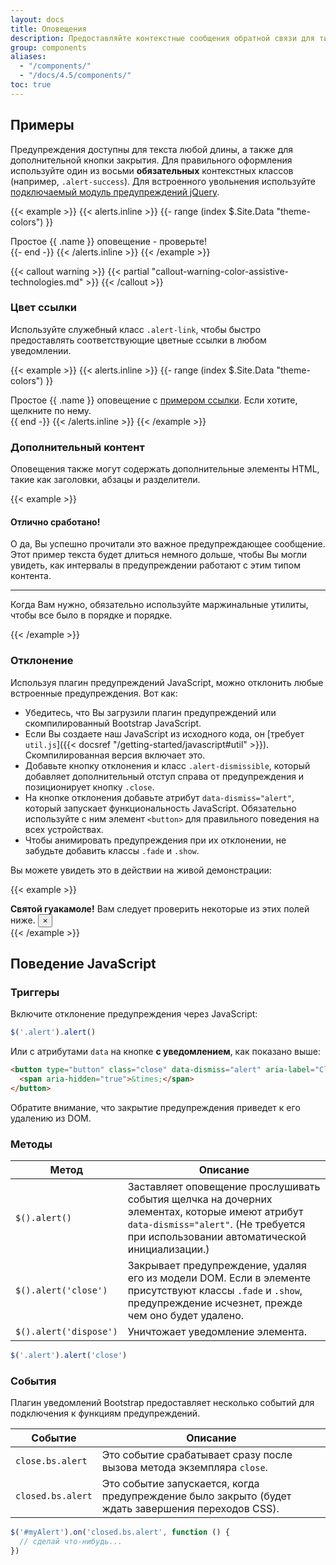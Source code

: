 ```yaml
---
layout: docs
title: Оповещения
description: Предоставляйте контекстные сообщения обратной связи для типичных действий пользователя с помощью нескольких доступных и гибких предупреждающих сообщений.
group: components
aliases:
  - "/components/"
  - "/docs/4.5/components/"
toc: true
---
```


## Примеры

Предупреждения доступны для текста любой длины, а также для дополнительной кнопки закрытия. Для правильного оформления используйте один из восьми **обязательных** контекстных классов (например, `.alert-success`). Для встроенного увольнения используйте [подключаемый модуль предупреждений jQuery](#отклонение).

{{< example >}}
{{< alerts.inline >}}
{{- range (index $.Site.Data "theme-colors") }}
<div class="alert alert-{{ .name }}" role="alert">
  Простое {{ .name }} оповещение - проверьте!
</div>{{- end -}}
{{< /alerts.inline >}}
{{< /example >}}

{{< callout warning >}}
{{< partial "callout-warning-color-assistive-technologies.md" >}}
{{< /callout >}}

### Цвет ссылки

Используйте служебный класс `.alert-link`, чтобы быстро предоставлять соответствующие цветные ссылки в любом уведомлении.

{{< example >}}
{{< alerts.inline >}}
{{- range (index $.Site.Data "theme-colors") }}
<div class="alert alert-{{ .name }}" role="alert">
  Простое {{ .name }} оповещение с <a href="#" class="alert-link">примером ссылки</a>. Если хотите, щелкните по нему.
</div>{{ end -}}
{{< /alerts.inline >}}
{{< /example >}}

### Дополнительный контент

Оповещения также могут содержать дополнительные элементы HTML, такие как заголовки, абзацы и разделители.

{{< example >}}
<div class="alert alert-success" role="alert">
  <h4 class="alert-heading">Отлично сработано!</h4>
  <p>О да, Вы успешно прочитали это важное предупреждающее сообщение. Этот пример текста будет длиться немного дольше, чтобы Вы могли увидеть, как интервалы в предупреждении работают с этим типом контента.</p>
  <hr>
  <p class="mb-0">Когда Вам нужно, обязательно используйте маржинальные утилиты, чтобы все было в порядке и порядке.</p>
</div>
{{< /example >}}


### Отклонение

Используя плагин предупреждений JavaScript, можно отклонить любые встроенные предупреждения. Вот как:

- Убедитесь, что Вы загрузили плагин предупреждений или скомпилированный Bootstrap JavaScript.
- Если Вы создаете наш JavaScript из исходного кода, он [требует `util.js`]({{< docsref "/getting-started/javascript#util" >}}). Скомпилированная версия включает это.
- Добавьте кнопку отклонения и класс `.alert-dismissible`, который добавляет дополнительный отступ справа от предупреждения и позиционирует кнопку `.close`.
- На кнопке отклонения добавьте атрибут `data-dismiss="alert"`, который запускает функциональность JavaScript. Обязательно используйте с ним элемент `<button>` для правильного поведения на всех устройствах.
- Чтобы анимировать предупреждения при их отклонении, не забудьте добавить классы `.fade` и `.show`.

Вы можете увидеть это в действии на живой демонстрации:

{{< example >}}
<div class="alert alert-warning alert-dismissible fade show" role="alert">
  <strong>Святой гуакамоле!</strong> Вам следует проверить некоторые из этих полей ниже.
  <button type="button" class="close" data-dismiss="alert" aria-label="Close">
    <span aria-hidden="true">&times;</span>
  </button>
</div>
{{< /example >}}

## Поведение JavaScript

### Триггеры

Включите отклонение предупреждения через JavaScript:

```js
$('.alert').alert()
```

Или с атрибутами `data` на кнопке **с уведомлением**, как показано выше:

```html
<button type="button" class="close" data-dismiss="alert" aria-label="Close">
  <span aria-hidden="true">&times;</span>
</button>
```

Обратите внимание, что закрытие предупреждения приведет к его удалению из DOM.

### Методы

| Метод | Описание |
| --- | --- |
| `$().alert()` | Заставляет оповещение прослушивать события щелчка на дочерних элементах, которые имеют атрибут `data-dismiss="alert"`. (Не требуется при использовании автоматической инициализации.) |
| `$().alert('close')` | Закрывает предупреждение, удаляя его из модели DOM. Если в элементе присутствуют классы `.fade` и `.show`, предупреждение исчезнет, прежде чем оно будет удалено. |
| `$().alert('dispose')` | Уничтожает уведомление элемента. |

```js
$('.alert').alert('close')
```

### События

Плагин уведомлений Bootstrap предоставляет несколько событий для подключения к функциям предупреждений.

| Событие | Описание |
| --- | --- |
| `close.bs.alert` | Это событие срабатывает сразу после вызова метода экземпляра `close`. |
| `closed.bs.alert` | Это событие запускается, когда предупреждение было закрыто (будет ждать завершения переходов CSS). |

```js
$('#myAlert').on('closed.bs.alert', function () {
  // сделай что-нибудь...
})
```
